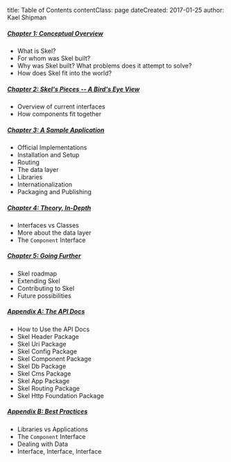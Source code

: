title: Table of Contents
contentClass: page
dateCreated: 2017-01-25
author: Kael Shipman

##### [Chapter 1: Conceptual Overview](/docs/01-conceptual-overview)

  * What is Skel?
  * For whom was Skel built?
  * Why was Skel built? What problems does it attempt to solve?
  * How does Skel fit into the world?

##### [Chapter 2: Skel's Pieces -- A Bird's Eye View](/docs/02-skels-pieces--a-birds-eye-view)

  * Overview of current interfaces
  * How components fit together

##### [Chapter 3: A Sample Application](/docs/03-a-sample-application)

  * Official Implementations
  * Installation and Setup
  * Routing
  * The data layer
  * Libraries
  * Internationalization
  * Packaging and Publishing

##### [Chapter 4: Theory, In-Depth](/docs/04-theory-in-depth)

  * Interfaces vs Classes
  * More about the data layer
  * The `Component` Interface

##### [Chapter 5: Going Further](/docs/05-going-further)

  * Skel roadmap
  * Extending Skel
  * Contributing to Skel
  * Future possibilities

##### [Appendix A: The API Docs](/docs/apx-a-api-docs)

  * How to Use the API Docs
  * Skel Header Package
  * Skel Uri Package
  * Skel Config Package
  * Skel Component Package
  * Skel Db Package
  * Skel Cms Package
  * Skel App Package
  * Skel Routing Package
  * Skel Http Foundation Package

##### [Appendix B: Best Practices](/docs/apx-b-best-practices)

  * Libraries vs Applications
  * The `Component` Interface
  * Dealing with Data
  * Interface, Interface, Interface


